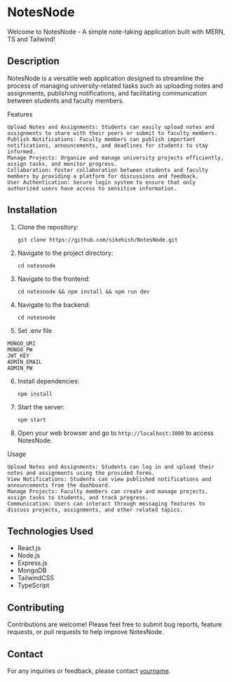 # NotesNode

Welcome to NotesNode - A simple note-taking application built with MERN, TS and Tailwind!

## Description

NotesNode is a versatile web application designed to streamline the process of managing university-related tasks such as uploading notes and assignments, publishing notifications, and facilitating communication between students and faculty members.

Features

    Upload Notes and Assignments: Students can easily upload notes and assignments to share with their peers or submit to faculty members.
    Publish Notifications: Faculty members can publish important notifications, announcements, and deadlines for students to stay informed.
    Manage Projects: Organize and manage university projects efficiently, assign tasks, and monitor progress.
    Collaboration: Foster collaboration between students and faculty members by providing a platform for discussions and feedback.
    User Authentication: Secure login system to ensure that only authorized users have access to sensitive information.

## Installation

1. Clone the repository:
   ```
   git clone https://github.com/sikehish/NotesNode.git
   ```
2. Navigate to the project directory:
   ```
   cd notesnode
   ```
3. Navigate to the frontend:
   ```
   cd notesnode && npm install && npm run dev
   ```
4. Navigate to the backend:
   ```
   cd notesnode
   ```
5. Set .env file
  ```
  MONGO_URI
  MONGO_PW
  JWT_KEY
  ADMIN_EMAIL
  ADMIN_PW
  ```
6. Install dependencies:
   ```
   npm install
   ```
7. Start the server:
   ```
   npm start
   ```
8. Open your web browser and go to `http://localhost:3000` to access NotesNode.

Usage

    Upload Notes and Assignments: Students can log in and upload their notes and assignments using the provided forms.
    View Notifications: Students can view published notifications and announcements from the dashboard.
    Manage Projects: Faculty members can create and manage projects, assign tasks to students, and track progress.
    Communication: Users can interact through messaging features to discuss projects, assignments, and other related topics.

## Technologies Used

- React.js
- Node.js
- Express.js
- MongoDB
- TailwindCSS
- TypeScript

## Contributing

Contributions are welcome! Please feel free to submit bug reports, feature requests, or pull requests to help improve NotesNode.

## Contact

For any inquiries or feedback, please contact [yourname](https://github.com/sikehish).
